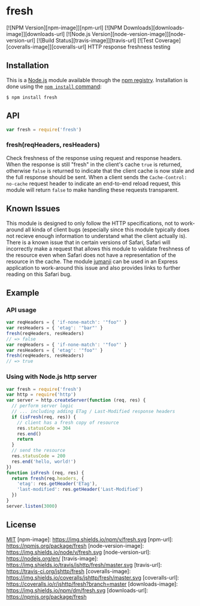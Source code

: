 # fresh
[![NPM Version][npm-image]][npm-url]
[![NPM Downloads][downloads-image]][downloads-url]
[![Node.js Version][node-version-image]][node-version-url]
[![Build Status][travis-image]][travis-url]
[![Test Coverage][coveralls-image]][coveralls-url]
HTTP response freshness testing
## Installation
This is a [Node.js](https://nodejs.org/en/) module available through the
[npm registry](https://www.npmjs.com/). Installation is done using the
[`npm install` command](https://docs.npmjs.com/getting-started/installing-npm-packages-locally):
```
$ npm install fresh
```
## API
<!-- eslint-disable no-unused-vars -->
```js
var fresh = require('fresh')
```
### fresh(reqHeaders, resHeaders)
Check freshness of the response using request and response headers.
When the response is still "fresh" in the client's cache `true` is
returned, otherwise `false` is returned to indicate that the client
cache is now stale and the full response should be sent.
When a client sends the `Cache-Control: no-cache` request header to
indicate an end-to-end reload request, this module will return `false`
to make handling these requests transparent.
## Known Issues
This module is designed to only follow the HTTP specifications, not
to work-around all kinda of client bugs (especially since this module
typically does not recieve enough information to understand what the
client actually is).
There is a known issue that in certain versions of Safari, Safari
will incorrectly make a request that allows this module to validate
freshness of the resource even when Safari does not have a
representation of the resource in the cache. The module
[jumanji](https://www.npmjs.com/package/jumanji) can be used in
an Express application to work-around this issue and also provides
links to further reading on this Safari bug.
## Example
### API usage
<!-- eslint-disable no-redeclare, no-undef -->
```js
var reqHeaders = { 'if-none-match': '"foo"' }
var resHeaders = { 'etag': '"bar"' }
fresh(reqHeaders, resHeaders)
// => false
var reqHeaders = { 'if-none-match': '"foo"' }
var resHeaders = { 'etag': '"foo"' }
fresh(reqHeaders, resHeaders)
// => true
```
### Using with Node.js http server
```js
var fresh = require('fresh')
var http = require('http')
var server = http.createServer(function (req, res) {
  // perform server logic
  // ... including adding ETag / Last-Modified response headers
  if (isFresh(req, res)) {
    // client has a fresh copy of resource
    res.statusCode = 304
    res.end()
    return
  }
  // send the resource
  res.statusCode = 200
  res.end('hello, world!')
})
function isFresh (req, res) {
  return fresh(req.headers, {
    'etag': res.getHeader('ETag'),
    'last-modified': res.getHeader('Last-Modified')
  })
}
server.listen(3000)
```
## License
[MIT](LICENSE)
[npm-image]: https://img.shields.io/npm/v/fresh.svg
[npm-url]: https://npmjs.org/package/fresh
[node-version-image]: https://img.shields.io/node/v/fresh.svg
[node-version-url]: https://nodejs.org/en/
[travis-image]: https://img.shields.io/travis/jshttp/fresh/master.svg
[travis-url]: https://travis-ci.org/jshttp/fresh
[coveralls-image]: https://img.shields.io/coveralls/jshttp/fresh/master.svg
[coveralls-url]: https://coveralls.io/r/jshttp/fresh?branch=master
[downloads-image]: https://img.shields.io/npm/dm/fresh.svg
[downloads-url]: https://npmjs.org/package/fresh
